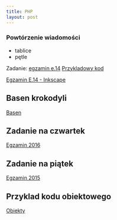 ```yaml
---
title: PHP
layout: post
---
```


### Powtórzenie wiadomości
 - tablice
 - pętle


Zadanie: [egzamin e.14](http://technikinformatyk.pl/ee09/egzamin-praktyczny-e-14-czerwiec-2017-zadanie-2/)
[Przykladowy kod](https://gist.github.com/adriannowak/c4e008774e19086b7bc7133e3b4846c6)

[Egzamin E.14 - Inkscape](http://technikinformatyk.pl/ee09/egzamin-praktyczny-e-14-czerwiec-2017-zadanie-5/)



## Basen krokodyli
[Basen](https://gist.github.com/adriannowak/b68bd1eb07d039eec2a4b2f47fbeaa10)


## Zadanie na czwartek

[Egzamin 2016](http://technikinformatyk.pl/ee09/egzamin-praktyczny-e-14-styczen-2017-zadanie-4/)


## Zadanie na piątek

[Egzamin 2015](http://technikinformatyk.pl/ee09/egzamin-praktyczny-e-14-sierpien-2015-zadanie-1/)



## Przyklad kodu obiektowego
[Obiekty](https://gist.github.com/adriannowak/2f83dd82e59cf3e268c6cb8c9b9d3df4)